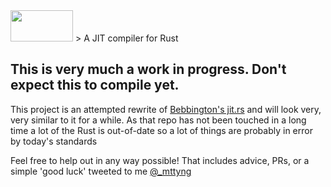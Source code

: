 <img src="https://mttyng.nyc3.digitaloceanspaces.com/lejit.png" height="50" width="100" />
> A JIT compiler for Rust


## This is very much a work in progress. Don't expect this to compile yet.

This project is an attempted rewrite of [Bebbington's jit.rs](https://github.com/TomBebbington/jit.rs) and will look very, very similar to it for a while. As that repo has not been touched in a long time a lot of the Rust is out-of-date so a lot of things are probably in error by today's standards

Feel free to help out in any way possible! That includes advice, PRs, or a simple 'good luck' tweeted to me [@_mttyng](https://twitter.com/_mttyng)

